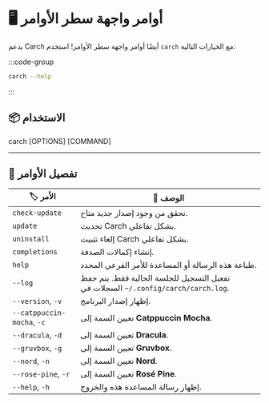 # 🖥️ أوامر واجهة سطر الأوامر  

يدعم Carch أيضًا أوامر واجهة سطر الأوامر! استخدم `carch` مع الخيارات التالية:  

:::code-group

```sh [⚙️ CLI]
carch --help
```

:::

## 📦 الاستخدام

carch [OPTIONS] [COMMAND]

---

## 🔧 تفصيل الأوامر

| 🏷️ الأمر                   | 📄 الوصف                                                                                   |
|----------------------------|---------------------------------------------------------------------------------------------------|
| `check-update`             | تحقق من وجود إصدار جديد متاح.                                                              |
| `update`                   | تحديث Carch بشكل تفاعلي.                                                                       |
| `uninstall`                | إلغاء تثبيت Carch بشكل تفاعلي.                                                                    |
| `completions`              | إنشاء إكمالات الصدفة.                                                                       |
| `help`                     | طباعة هذه الرسالة أو المساعدة للأمر الفرعي المحدد.                                           |
| `--log`                    | تفعيل التسجيل للجلسة الحالية فقط. يتم حفظ السجلات في `~/.config/carch/carch.log`.       |
| `--version`, `-v`          | إظهار إصدار البرنامج.                                                                         |
| `--catppuccin-mocha`, `-c` | تعيين السمة إلى **Catppuccin Mocha**.                                                            |
| `--dracula`, `-d`          | تعيين السمة إلى **Dracula**.                                                                     |
| `--gruvbox`, `-g`          | تعيين السمة إلى **Gruvbox**.                                                                     |
| `--nord`, `-n`             | تعيين السمة إلى **Nord**.                                                                        |
| `--rose-pine`, `-r`        | تعيين السمة إلى **Rosé Pine**.                                                                   |
| `--help`, `-h`             | إظهار رسالة المساعدة هذه والخروج.                                                                  |
